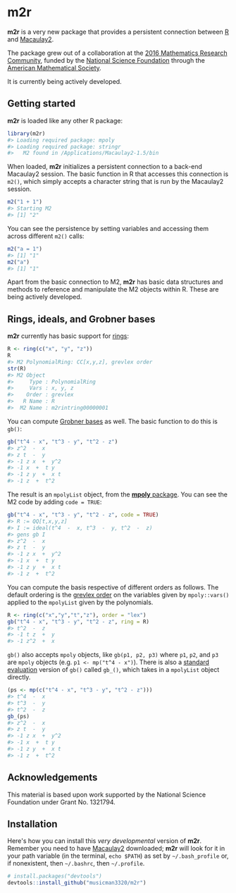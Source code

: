 <!-- README.md is generated from README.Rmd. Please edit that file -->
<!-- NOTE: you have to kill any R M2 process before knitting this. -->
**m2r**
=======

**m2r** is a very new package that provides a persistent connection between [R](https://www.r-project.org) and [Macaulay2](http://www.math.uiuc.edu/Macaulay2/).

The package grew out of a collaboration at the [2016 Mathematics Research Community](http://www.ams.org/programs/research-communities/mrc-16), funded by the [National Science Foundation](http://www.nsf.gov) through the [American Mathematical Society](http://www.ams.org/home/page).

It is currently being actively developed.

Getting started
---------------

**m2r** is loaded like any other R package:

``` r
library(m2r)
#> Loading required package: mpoly
#> Loading required package: stringr
#>   M2 found in /Applications/Macaulay2-1.5/bin
```

When loaded, **m2r** initializes a persistent connection to a back-end Macaulay2 session. The basic function in R that accesses this connection is `m2()`, which simply accepts a character string that is run by the Macaulay2 session.

``` r
m2("1 + 1")
#> Starting M2
#> [1] "2"
```

You can see the persistence by setting variables and accessing them across different `m2()` calls:

``` r
m2("a = 1")
#> [1] "1"
m2("a")
#> [1] "1"
```

Apart from the basic connection to M2, **m2r** has basic data structures and methods to reference and manipulate the M2 objects within R. These are being actively developed.

Rings, ideals, and Grobner bases
--------------------------------

**m2r** currently has basic support for [rings](https://en.wikipedia.org/wiki/Ring_(mathematics)):

``` r
R <- ring(c("x", "y", "z"))
R
#> M2 PolynomialRing: CC[x,y,z], grevlex order
str(R)
#> M2 Object
#>     Type : PolynomialRing
#>     Vars : x, y, z
#>    Order : grevlex
#>   R Name : R
#>  M2 Name : m2rintring00000001
```

You can compute [Grobner bases](https://en.wikipedia.org/wiki/Gröbner_basis) as well. The basic function to do this is `gb()`:

``` r
gb("t^4 - x", "t^3 - y", "t^2 - z")
#> z^2  -  x
#> z t  -  y
#> -1 z x  +  y^2
#> -1 x  +  t y
#> -1 z y  +  x t
#> -1 z  +  t^2
```

The result is an `mpolyList` object, from the [**mpoly** package](https://github.com/dkahle/mpoly). You can see the M2 code by adding `code = TRUE`:

``` r
gb("t^4 - x", "t^3 - y", "t^2 - z", code = TRUE)
#> R := QQ[t,x,y,z]
#> I := ideal(t^4  -  x, t^3  -  y, t^2  -  z)
#> gens gb I
#> z^2  -  x
#> z t  -  y
#> -1 z x  +  y^2
#> -1 x  +  t y
#> -1 z y  +  x t
#> -1 z  +  t^2
```

You can compute the basis respective of different orders as follows. The default ordering is the [grevlex order](https://en.wikipedia.org/wiki/Monomial_order) on the variables given by `mpoly::vars()` applied to the `mpolyList` given by the polynomials.

``` r
R <- ring(c("x","y","t","z"), order = "lex")
gb("t^4 - x", "t^3 - y", "t^2 - z", ring = R)
#> t^2  -  z
#> -1 t z  +  y
#> -1 z^2  +  x
```

`gb()` also accepts `mpoly` objects, like `gb(p1, p2, p3)` where `p1`, `p2`, and `p3` are `mpoly` objects (e.g. `p1 <- mp("t^4 - x")`). There is also a [standard evaluation](http://adv-r.had.co.nz/Computing-on-the-language.html) version of `gb()` called `gb_()`, which takes in a `mpolyList` object directly.

``` r
(ps <- mp(c("t^4 - x", "t^3 - y", "t^2 - z")))
#> t^4  -  x
#> t^3  -  y
#> t^2  -  z
gb_(ps)
#> z^2  -  x
#> z t  -  y
#> -1 z x  +  y^2
#> -1 x  +  t y
#> -1 z y  +  x t
#> -1 z  +  t^2
```

Acknowledgements
----------------

This material is based upon work supported by the National Science Foundation under Grant No. 1321794.

Installation
------------

Here's how you can install this *very developmental* version of **m2r**. Remember you need to have [Macaulay2](http://www.math.uiuc.edu/Macaulay2/) downloaded; **m2r** will look for it in your path variable (in the terminal, `echo $PATH`) as set by `~/.bash_profile` or, if nonexistent, then `~/.bashrc`, then `~/.profile`.

``` r
# install.packages("devtools")
devtools::install_github("musicman3320/m2r")
```
